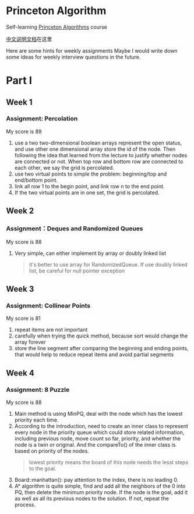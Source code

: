 # Princeton Algorithm
Self-learning [Princeton Algorithms](https://www.coursera.org/learn/algorithms-part1/home/welcome) course

[中文说明文档](https://github.com/yogggithub/algorithm/blob/master/README_ZH_CN.md)在这里

Here are some hints for weekly assignments
Maybe I would write down some ideas for weekly interview questions in the future.

# Part I

## Week 1

### Assignment: Percolation
My score is 89

1. use a two two-dimensional boolean arrays represent the open status, and use other one dimensional array store the id of the node. Then following the idea that learned from the lecture to justify whether nodes are connected or not. When top row and bottom row are connected to each other, we say the grid is percolated.
2. use two virtual points to simple the problem: beginning/top and end/bottom point.
3. link all row 1 to the begin point, and link row n to the end point.
4. If the two virtual points are in one set, the grid is percolated.

## Week 2

### Assignment：Deques and Randomized Queues
My score is 88

1. Very simple, can either implement by array or doubly linked list
   > it's better to use array for RandomizedQueue. If use doubly linked list, be careful for null pointer exception

## Week 3

### Assignment: Collinear Points
My score is 81

1. repeat items are not important
2. carefully when trying the quick method, because sort would change the array forever
3. store the line segment after comparing the beginning and ending points, that would help to reduce repeat items and avoid partial segments

## Week 4

### Assignment: 8 Puzzle
My score is 88

1. Main method is using MinPQ, deal with the node which has the lowest priority each time.
2. According to the introduction, need to create an inner class to represent every node in the priority queue which could store related information, including previous node, move count so far, priority, and whether the node is a twin or original. And the compareTo() of the inner class is based on priority of the nodes.
   > lowest priority means the board of this node needs the lesst steps to the goal.
3. Board::manhattan(): pay attention to the index, there is no leading 0.
4. A* algorithm is quite simple, find and add all the neighbors of the 0 into PQ, then delete the minimum priority node. If the node is the goal, add it as well as all its previous nodes to the solution. If not, repeat the process.
